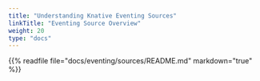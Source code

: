 ```yaml
---
title: "Understanding Knative Eventing Sources"
linkTitle: "Eventing Source Overview"
weight: 20
type: "docs"
---
```


{{% readfile file="docs/eventing/sources/README.md" markdown="true" %}}
